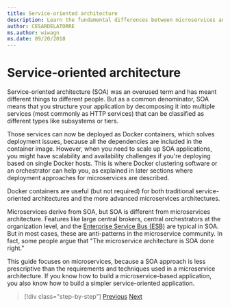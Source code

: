 ```yaml
---
title: Service-oriented architecture
description: Learn the fundamental differences between microservices and a Service-oriented architecture (SOA).
author: CESARDELATORRE
ms.author: wiwagn
ms.date: 09/20/2018
---
```

# Service-oriented architecture

Service-oriented architecture (SOA) was an overused term and has meant different things to different people. But as a common denominator, SOA means that you structure your application by decomposing it into multiple services (most commonly as HTTP services) that can be classified as different types like subsystems or tiers.

Those services can now be deployed as Docker containers, which solves deployment issues, because all the dependencies are included in the container image. However, when you need to scale up SOA applications, you might have scalability and availability challenges if you're deploying based on single Docker hosts. This is where Docker clustering software or an orchestrator can help you, as explained in later sections where deployment approaches for microservices are described.

Docker containers are useful (but not required) for both traditional service-oriented architectures and the more advanced microservices architectures.

Microservices derive from SOA, but SOA is different from microservices architecture. Features like large central brokers, central orchestrators at the organization level, and the [Enterprise Service Bus (ESB)](https://en.wikipedia.org/wiki/Enterprise_service_bus) are typical in SOA. But in most cases, these are anti-patterns in the microservice community. In fact, some people argue that "The microservice architecture is SOA done right."

This guide focuses on microservices, because a SOA approach is less prescriptive than the requirements and techniques used in a microservice architecture. If you know how to build a microservice-based application, you also know how to build a simpler service-oriented application.

>[!div class="step-by-step"]
>[Previous](docker-application-state-data.md)
>[Next](microservices-architecture.md)